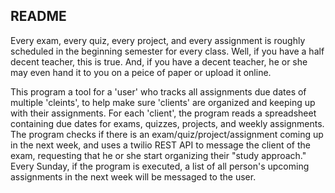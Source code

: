 
## README
Every exam, every quiz, every project, and every assignment is roughly scheduled in the beginning semester for every class. Well, if you have a half decent teacher, this is true. And, if you have a decent teacher, he or she may even hand it to you on a peice of paper or upload it online.

This program a tool for a 'user' who tracks all assignments due dates of multiple 'cleints', to help make sure 'clients' are organized and keeping up with their assignments. For each 'client', the program reads a spreadsheet containing due dates for exams, quizzes, projects, and weekly assignments. The program checks if there is an exam/quiz/project/assignment coming up in the next week, and uses a twilio REST API to message the client of the exam, requesting that he or she start organizing their "study approach." Every Sunday, if the program is executed, a list of all person's upcoming assignments in the next week will be messaged to the user.

